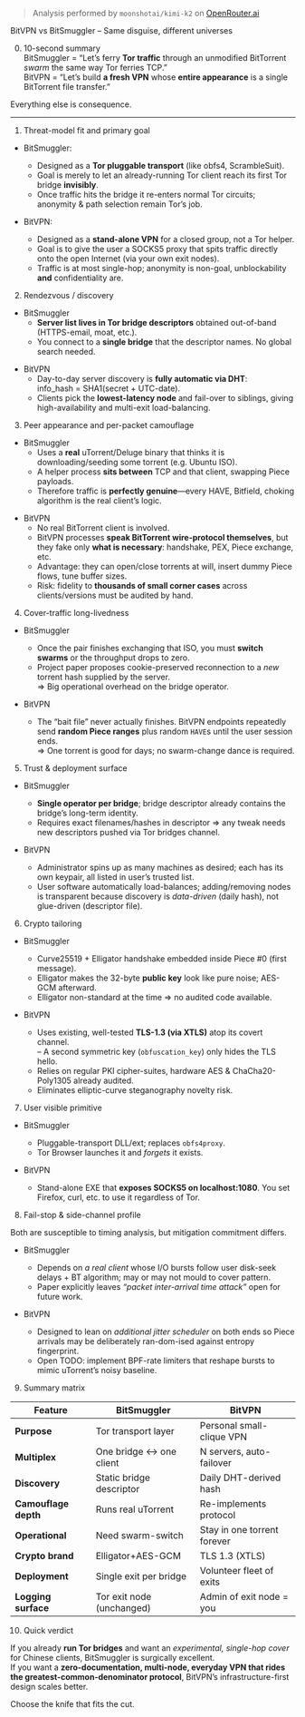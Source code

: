> Analysis performed by `moonshotai/kimi-k2` on [OpenRouter.ai](https://openrouter.ai/moonshotai/kimi-k2)

BitVPN vs BitSmuggler – Same disguise, different universes

0. 10-second summary  
   BitSmuggler = “Let’s ferry **Tor traffic** through an unmodified BitTorrent _swarm_ the same way Tor ferries TCP.”  
   BitVPN = “Let’s build **a fresh VPN** whose **entire appearance** is a single BitTorrent file transfer.”

Everything else is consequence.

---

1.  Threat-model fit and primary goal

- BitSmuggler:

  - Designed as a **Tor pluggable transport** (like obfs4, ScrambleSuit).
  - Goal is merely to let an already-running Tor client reach its first Tor bridge **invisibly**.
  - Once traffic hits the bridge it re-enters normal Tor circuits; anonymity & path selection remain Tor’s job.

- BitVPN:
  - Designed as a **stand-alone VPN** for a closed group, not a Tor helper.
  - Goal is to give the user a SOCKS5 proxy that spits traffic directly onto the open Internet (via your own exit nodes).
  - Traffic is at most single-hop; anonymity is non-goal, unblockability **and** confidentiality are.

2. Rendezvous / discovery

- BitSmuggler
  - **Server list lives in Tor bridge descriptors** obtained out-of-band (HTTPS-email, moat, etc.).
  - You connect to a **single bridge** that the descriptor names. No global search needed.

* BitVPN
  - Day-to-day server discovery is **fully automatic via DHT**:  
    info_hash = SHA1(secret + UTC-date).
  - Clients pick the **lowest-latency node** and fail-over to siblings, giving high-availability and multi-exit load-balancing.

3. Peer appearance and per-packet camouflage

- BitSmuggler
  - Uses a **real** uTorrent/Deluge binary that thinks it is downloading/seeding some torrent (e.g. Ubuntu ISO).
  - A helper process **sits between** TCP and that client, swapping Piece payloads.
  - Therefore traffic is **perfectly genuine**—every HAVE, Bitfield, choking algorithm is the real client’s logic.

* BitVPN
  - No real BitTorrent client is involved.
  - BitVPN processes **speak BitTorrent wire-protocol themselves**, but they fake only **what is necessary**: handshake, PEX, Piece exchange, etc.
  - Advantage: they can open/close torrents at will, insert dummy Piece flows, tune buffer sizes.
  - Risk: fidelity to **thousands of small corner cases** across clients/versions must be audited by hand.

4. Cover-traffic long-livedness

- BitSmuggler

  - Once the pair finishes exchanging that ISO, you must **switch swarms** or the throughput drops to zero.
  - Project paper proposes cookie-preserved reconnection to a _new_ torrent hash supplied by the server.  
    => Big operational overhead on the bridge operator.

- BitVPN
  - The “bait file” never actually finishes. BitVPN endpoints repeatedly send **random Piece ranges** plus random `HAVE`s until the user session ends.  
    => One torrent is good for days; no swarm-change dance is required.

5. Trust & deployment surface

- BitSmuggler

  - **Single operator per bridge**; bridge descriptor already contains the bridge’s long-term identity.
  - Requires exact filenames/hashes in descriptor ⇒ any tweak needs new descriptors pushed via Tor bridges channel.

- BitVPN
  - Administrator spins up as many machines as desired; each has its own keypair, all listed in user’s trusted list.
  - User software automatically load-balances; adding/removing nodes is transparent because discovery is _data-driven_ (daily hash), not glue-driven (descriptor file).

6. Crypto tailoring

- BitSmuggler

  - Curve25519 + Elligator handshake embedded inside Piece #0 (first message).
  - Elligator makes the 32-byte **public key** look like pure noise; AES-GCM afterward.
  - Elligator non-standard at the time ⇒ no audited code available.

- BitVPN
  - Uses existing, well-tested **TLS-1.3 (via XTLS)** atop its covert channel.  
    – A second symmetric key (`obfuscation_key`) only hides the TLS hello.
  - Relies on regular PKI cipher-suites, hardware AES & ChaCha20-Poly1305 already audited.
  - Eliminates elliptic-curve steganography novelty risk.

7. User visible primitive

- BitSmuggler

  - Pluggable-transport DLL/ext; replaces `obfs4proxy`.
  - Tor Browser launches it and _forgets_ it exists.

- BitVPN
  - Stand-alone EXE that **exposes SOCKS5 on localhost:1080**. You set Firefox, curl, etc. to use it regardless of Tor.

8. Fail-stop & side-channel profile

Both are susceptible to timing analysis, but mitigation commitment differs.

- BitSmuggler

  - Depends on _a real client_ whose I/O bursts follow user disk-seek delays + BT algorithm; may or may not mould to cover pattern.
  - Paper explicitly leaves _“packet inter-arrival time attack”_ open for future work.

- BitVPN
  - Designed to lean on _additional jitter scheduler_ on both ends so Piece arrivals may be deliberately ran-dom-ised against entropy fingerprint.
  - Open TODO: implement BPF-rate limiters that reshape bursts to mimic uTorrent’s noisy baseline.

9. Summary matrix

| **Feature**          | **BitSmuggler**           | **BitVPN**                  |
| -------------------- | ------------------------- | --------------------------- |
| **Purpose**          | Tor transport layer       | Personal small-clique VPN   |
| **Multiplex**        | One bridge ↔ one client  | N servers, auto-failover    |
| **Discovery**        | Static bridge descriptor  | Daily DHT-derived hash      |
| **Camouflage depth** | Runs real uTorrent        | Re-implements protocol      |
| **Operational**      | Need swarm-switch         | Stay in one torrent forever |
| **Crypto brand**     | Elligator+AES-GCM         | TLS 1.3 (XTLS)              |
| **Deployment**       | Single exit per bridge    | Volunteer fleet of exits    |
| **Logging surface**  | Tor exit node (unchanged) | Admin of exit node = you    |

10. Quick verdict

If you already **run Tor bridges** and want an _experimental, single-hop cover_ for Chinese clients, BitSmuggler is surgically excellent.  
If you want a **zero-documentation, multi-node, everyday VPN that rides the greatest-common-denominator protocol**, BitVPN’s infrastructure-first design scales better.

Choose the knife that fits the cut.
